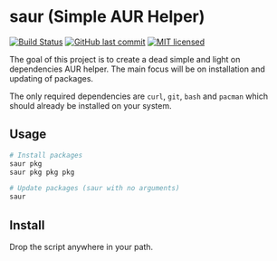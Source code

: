 # saur (Simple AUR Helper)

[![Build Status](https://travis-ci.org/dylanaraps/saur.svg?branch=master)](https://travis-ci.org/dylanaraps/saur)
[![GitHub last commit](https://img.shields.io/github/last-commit/google/skia.svg)](https://github.com/dylanaraps/saur)
[![MIT licensed](https://img.shields.io/badge/license-MIT-blue.svg)](./LICENSE.md)

The goal of this project is to create a dead simple and light on dependencies AUR helper. The main focus will be on installation and updating of packages.

The only required dependencies are `curl`, `git`, `bash` and `pacman` which should already be installed on your system.


## Usage

```sh
# Install packages
saur pkg
saur pkg pkg pkg

# Update packages (saur with no arguments)
saur
```

## Install

Drop the script anywhere in your path.

